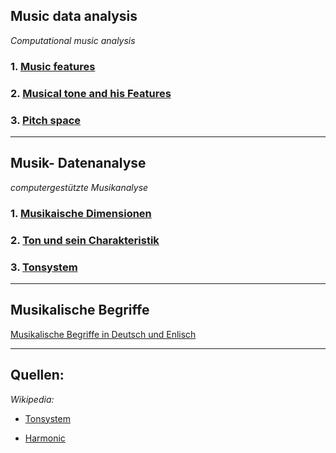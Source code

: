 ## Music data analysis 

*Computational music analysis*

### 1. [Music features](music_features_en.md)

### 2. [Musical tone and his Features](musical_tone_englisch.md)

### 3. [Pitch space](pitchspace_en.md)

---
## Musik- Datenanalyse 

*computergestützte Musikanalyse* 

### 1. [Musikaische Dimensionen](music_feautures_de.md)
### 2. [Ton und sein Charakteristik](musikalische_ton_deutsch.md)

### 3. [Tonsystem](/Users/nataliazolotareva/Desktop/musicaltone/03_tonsystem_de.md)

---
##  Musikalische Begriffe


[Musikalische Begriffe in Deutsch und Enlisch](begriffe.md)

---
## Quellen: 

*Wikipedia:*

- [Tonsystem](https://de.wikipedia.org/wiki/Tonsystem)

- [Harmonic](https://en.wikipedia.org/wiki/Harmonic)




